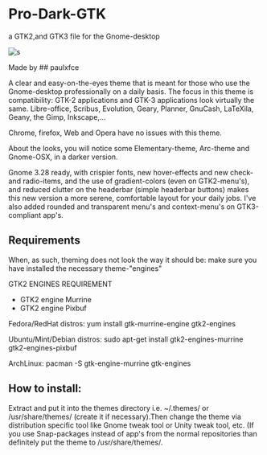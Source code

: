 # Pro-Dark-GTK
a GTK2,and GTK3 file for the Gnome-desktop

![s](https://cn.pling.com/img/d/5/1/3/b525d04353d8770f0e9ef12a4bcc15fd6064.png)

Made by ## paulxfce

A clear and easy-on-the-eyes theme that is meant for those who use the Gnome-desktop professionally on a daily basis. The focus in this theme is compatibility: GTK-2 applications and GTK-3 applications look virtually the same. Libre-office, Scribus, Evolution, Geary, Planner, GnuCash, LaTeXila, Geany, the Gimp, Inkscape,...

Chrome, firefox, Web and Opera have no issues with this theme.

About the looks, you will notice some Elementary-theme, Arc-theme and Gnome-OSX, in a darker version.

Gnome 3.28 ready, with crispier fonts, new hover-effects and new check- and radio-items, and the use of gradient-colors (even on GTK2-menu's), and reduced clutter on the headerbar (simple headerbar buttons) makes this new version a more serene, comfortable layout for your daily jobs. I've also added rounded and transparent menu's and context-menu's on GTK3-compliant app's.

## Requirements

When, as such, theming does not look the way it should be: make sure you have installed the necessary theme-"engines"

GTK2 ENGINES REQUIREMENT

- GTK2 engine Murrine
- GTK2 engine Pixbuf

Fedora/RedHat distros:
yum install gtk-murrine-engine gtk2-engines

Ubuntu/Mint/Debian distros:
sudo apt-get install gtk2-engines-murrine gtk2-engines-pixbuf

ArchLinux:
pacman -S gtk-engine-murrine gtk-engines

## How to install:

Extract and put it into the themes directory i.e. ~/.themes/ or /usr/share/themes/ (create it if necessary).Then change the theme via distribution specific tool like Gnome tweak tool or Unity tweak tool, etc. (If you use Snap-packages instead of app's from the normal repositories than definitely put the theme to /usr/share/themes/.
